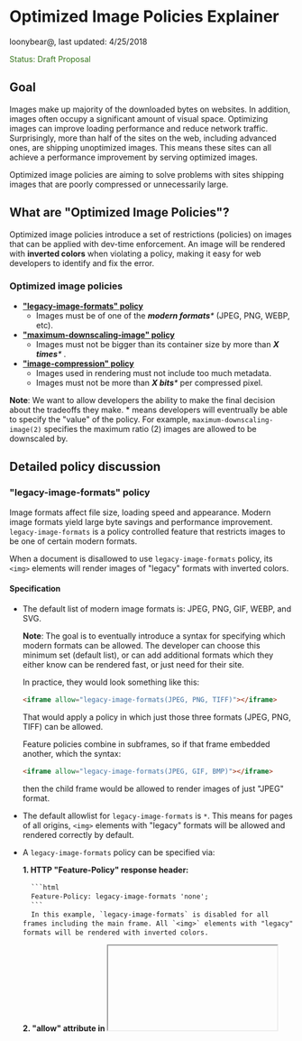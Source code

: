 # Optimized Image Policies Explainer

loonybear@, last updated: 4/25/2018

<span style="color:#38761d;">Status: Draft Proposal</span>


## Goal

Images make up majority of the downloaded bytes on websites. In addition, images often occupy a significant amount of visual space. Optimizing images can improve loading performance and reduce network traffic. Surprisingly, more than half of the sites on the web, including advanced ones, are shipping unoptimized images. This means these sites can all achieve a performance improvement by serving optimized images.

Optimized image policies are aiming to solve problems with sites shipping images that are poorly compressed or unnecessarily large.


## What are "Optimized Image Policies"?

Optimized image policies introduce a set of restrictions (policies) on images that can be applied with dev-time enforcement. An image will be rendered with **inverted colors** when violating a policy, making it easy for web developers to identify and fix the error.


### Optimized image policies

*   **["legacy-image-formats" policy](#legacy-image-formats)**
    *   Images must be of one of the _**modern formats***_ (JPEG, PNG, WEBP, etc).
*   **["maximum-downscaling-image" policy](#maximum-downscaling-image)**
    *   Images must not be bigger than its container size by more than _**X times***_ .
*   **["image-compression" policy](#image-compression)**
    *   Images used in rendering must not include too much metadata.
    *   Images must not be more than _**X bits***_ per compressed pixel.

**Note**: We want to allow developers the ability to make the final decision about the tradeoffs they make. * means developers will eventrually be able to specify the "value" of the policy. For example, `maximum-downscaling-image(2)` specifies the maximum ratio (2) images are allowed to be downscaled by.


## Detailed policy discussion

<a name="legacy-image-formats">

### "legacy-image-formats" policy

</a>

Image formats affect file size, loading speed and appearance. Modern image formats yield large byte savings and performance improvement. `legacy-image-formats` is a policy controlled feature that restricts images to be one of certain modern formats.

When a document is disallowed to use `legacy-image-formats` policy, its `<img>` elements will render images of "legacy" formats with inverted colors.


#### Specification

- The default list of modern image formats is: JPEG, PNG, GIF, WEBP, and SVG.

    **Note**: The goal is to eventually introduce a syntax for specifying which modern formats can be allowed. The developer can choose this minimum set (default list), or can add additional formats which they either know can be rendered fast, or just need for their site.

    In practice, they would look something like this:

    ```html
    <iframe allow="legacy-image-formats(JPEG, PNG, TIFF)"></iframe>
    ```
    That would apply a policy in which just those three formats (JPEG, PNG, TIFF) can be allowed.

    Feature policies combine in subframes, so if that frame embedded another, which the syntax:

    ```html
    <iframe allow="legacy-image-formats(JPEG, GIF, BMP)"></iframe>
    ```
    then the child frame would be allowed to render images of just "JPEG" format.

- The default allowlist for `legacy-image-formats` is `*`. This means for pages of all origins, `<img>` elements with "legacy" formats will be allowed and rendered correctly by default.

- A `legacy-image-formats` policy can be specified via:

    **1. HTTP "Feature-Policy" response header:**

        ```html
        Feature-Policy: legacy-image-formats 'none';
        ```
        In this example, `legacy-image-formats` is disabled for all frames including the main frame. All `<img>` elements with "legacy" formats will be rendered with inverted colors.

    **2. "allow" attribute in <iframe>:**

        ```html
        <iframe src="https://example.com" allow="legacy-image-formats 'self' https://foo.com;">
        ```
        In this example, `legacy-image-formats` is disabled everywhere except on the origin of the main document and on `https://foo.com`.


#### Example

<table>
  <tr align="center">
   <td width=50%>Feature-Policy: legacy-image-formats 'none';</td>
   <td width=50%>Feature-Policy: legacy-image-formats *;</td>
  </tr>
  <tr align="center">
   <td width=50%>
 <img src="resources/legacy-image-formats-disabled.png" width="80%"> 
   </td>
   <td width=50%>
 <img src="resources/legacy-image-formats-enabled.png" width="80%"> 
   </td>
  </tr>
  <tr align="center">
   <td colspan="2" >

```html
"example.com"
<img id="modern-formats" src="test.png">
<img id="legacy-formats" src="test.bmp">
```
   </td>
  </tr>
</table>

For an `<img>` element, if its `src` is one of the modern image formats, the image will be rendered correctly; otherwise the image will be rendered with inverted colors.
</br></br>

<a name="maximum-downscaling-image">

### "maximum-downscaling-image" policy

</a>

On a web page, the number of pixels of a container determines the resolution of an image served inside. It is unnecessary to use an image that is much larger than what the viewing device can actually render; for example, serving a desktop image to mobile contexts, or serving an image intended for high-pixel-density screens to a low-pixel-density device. This results in unnecessary network traffic and downloaded bytes. `maximum-downscaling-image` is a policy controlled feature that restricts images to be no more than X times bigger than the container size.

When a document is disallowed to use `maximum-downscaling-image` policy, its `<img>` elements that are more than X times larger than its container size will be rendered with inverted colors.


#### Specification

- The default downscaling ratio is 2.

    **Note**: The goal is to eventually introduce a syntax for specifying the maxmimum downscaling ratio to be allowed.

    In practice, they would look something like this:

    ```html
    <iframe allow="maximum-downscaling-image(4)"></iframe>
    ```
    That would apply a policy in which the maximum downscaling ratio allowed is set to 4.

    Feature policies combine in subframes, and the minimum value of the downscaling ratio will be applied, so if that frame embedded another, which the syntax:

    ```html
    <iframe allow="maximum-downscaling-image(5)"></iframe>
    ```
    then the child frame would be allowed to render images with maximum downscaling ratio of 4.

    If that frame embedded another child frame of the syntax:

    ```html
    <iframe allow="maximum-downscaling-image(3)"></iframe>
    ```
    then the other child frame would be allowed to render images with maximum downscaling ratio of 3.

- The default allowlist for `maximum-downscaling-image` is `*`. This means for pages of all origins,
`<img>` elements that are more than X times larger than its container size will be allowed and rendered correctly.

- A `maximum-downscaling-image` policy can be specified via:

    **1. HTTP "feature-policy" response header:**

        ```html
        Feature-Policy: maximum-downscaling-image 'none';
        ```
        In this example, `maximum-downscaling-image` is disabled for all frames including the main frame. All `<img>` elements that are more than X times larger than its container size will be rendered with inverted colors.

    **2. "allow" attribute in <iframe>:**

        ```html
        <iframe src="https://example.com" allow="maximum-downscaling-image 'self' https://foo.com;">
        ```
        In this example, "maximum-downscaling-image" is disabled everywhere except on the origin of the main document and on `https://foo.com`.


#### Examples

<table>
  <tr align="center">
   <td width=50%>Feature-Policy: maximum-downscaling-image 'none';</td>
   <td width=50%>Feature-Policy: maximum-downscaling-image *;</td>
  </tr>
  <tr aligh="center">
   <td width=50%>
<img src="resources/max-ds-img-disabled0.png" width="80%">
   </td>
   <td width=50%>
<img src="resources/max-ds-img-enabled0.png" width="80%">
   </td>
  </tr>
  <tr align="center">
   <td colspan="2" >

```html
"example0.com"
test.png: 150px X 150px
<img id="within-range" width="100" height="100" src="test.png">
<img id="over-width-and-height" width="50" height="50" src="test.png">
```
   </td>
  </tr>
</table>

For an `<img>` element, if neither the width or the height of the source image exceeds the number of pixels allowed by the policy in the container (by default, 2 times of its container's width of height), the image will be rendered correctly;  if both the width and the height of the source image exceed the limit, the image will be rendered with inverted colors.


<table>
  <tr align="center">
   <td width=50%>Feature-Policy: maximum-downscaling-image 'none';</td>
   <td width=50%>Feature-Policy: maximum-downscaling-image *;</td>
  </tr>
  <tr aligh="center">
   <td width=50%>
<img src="resources/max-ds-img-disabled1.png" width="80%">
   </td>
   <td width=50%>
<img src="resources/max-ds-img-enabled1.png" width="80%">
   </td>
  </tr>
  <tr align="center">
   <td colspan="2" >

```html
"example1.com"
test.png: 150px X 150px
<img id="within-range" width="100" height="100" src="test.png">
<img id="over-height" width="100" height="50" src="test.png">
```
   </td>
  </tr>
</table>

For an `<img>` element, if neither the width or the height of the source image exceeds the number of pixels allowed by the policy in the container (by default, 2 times of its container's width or height), the image will be rendered correctly; if the width the source image exceeds the limit, the image will be rendered with inverted colors.


<table>
  <tr align="center">
   <td width=50%>Feature-Policy: maximum-downscaling-image 'none';</td>
   <td width=50%>Feature-Policy: maximum-downscaling-image *;</td>
  </tr>
  <tr aligh="center">
   <td width=50%>
<img src="resources/max-ds-img-disabled2.png" width="80%">
   </td>
   <td width=50%>
<img src="resources/max-ds-img-enabled2.png" width="80%">
   </td>
  </tr>
  <tr align="center">
   <td colspan="2" >

```html
"example2.com"
<img id="within-range" width="100" height="100" src="test.png">
<img id="over-width" width="50" height="100" src="test.png">
```
   </td>
  </tr>
</table>

For an `<img>` element, if neither the width or the height of the source image exceeds the number of pixels allowed by the policy in the container (by default, 2 times of its container's width or height), the image will be rendered correctly; if the height the source image exceeds the limit, the image will be rendered with inverted colors.
</br></br>

<a name="image-compression">

### "image-compression" policy

</a>

When optimizing images, the file size should be kept as small as possible. The larger the download size is, the longer it takes a page to load. Stripping metadata, or using image compression, is a common way to optimize an image's file size. `image-compression` is a policy controlled feature that restricts images to have a file size (in terms of number of bytes) no more than X times bigger than the image size (width * height) on the web page.

When a document is disallowed to use `image-compression` policy, its `<img>` elements whose file sizes are too big will be rendered with inverted colors.


#### Specification

- The default compression ratio is tentatively 10.

    **Note**: We want to allow developers the ability to make the final decision about the tradeoffs they make. The goal is to eventually introduce a syntax for specifying their own ratio.

    In practice, they would look something like this:

    ```html
    <iframe allow="image-compression(12)"></iframe>
    ```
    That would apply a policy in which the maximum compression ratio allowed is set to 12.

    Feature policies combine in subframes, and the minimum value of the compression ratio will be applied, so if that frame embedded another, which the syntax:

    ```html
    <iframe allow="maximum-downscaling-image(15)"></iframe>
    ```
    then the child frame would be allowed to render images with maximum compression ratio of 12.

    If that frame embedded another child frame of the syntax:

    ```html
    <iframe allow="maximum-downscaling-image(9)"></iframe>
    ```
    then the other child frame would be allowed to render images with maximum compression ratio of 9.

- The default allowlist for `image-compression` is `*`. This means for pages of all origins, `<img>` elements whose file sizes exceeds the compression ratio will be allowed and rendered correctly.


- A `image-compression` policy can be specified via:

    **1. HTTP "feature-policy" response header:**

        ```html
        Feature-Policy: image-compression 'none';
        ```
        In this example, `image-compression` is disabled for all frames including the main frame. All `<img>` elements whose file sizes exceeds the compression ratio will be rendered with inverted colors.

    **2. "allow" attribute in <iframe>:**

        ```html
        <iframe src="https://example.com" allow="image-compression 'self' https://foo.com;">
        ```
        In this example, `image-compression` is disabled everywhere except on the origin of the main document and on `https://foo.com`.


#### Examples

<table>
  <tr align="center">
   <td width=50%>Feature-Policy: image-compression 'none'; </td>
   <td width=50%>Feature-Policy: image-compression *; </td>
  </tr>
  <tr align="center">
   <td width=50%>
 <img src="resources/image-compression-disabled.png" width="80%"> 
   </td>
   <td width=50%>
 <img src="resources/image-compression-enabled.png" width="80%"> 
   </td>
  </tr>
  <tr align="center">
   <td colspan="2" >

```html
"example.com"
<img id="normal-size" src="test.png">
<img id="oversized" src="test-oversized.png">
```
   </td>
  </tr>
</table>

For an `<img>` element, if its file size is within the compression limit, the image will be rendered correctly; otherwise the image will be rendered with inverted colors.

